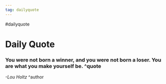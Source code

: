 ```yaml
---
tag: dailyquote
---
```


#dailyquote

# Daily Quote

### You were not born a winner, and you were not born a loser. You are what you make yourself be. ^quote
*-Lou Holtz* ^author
